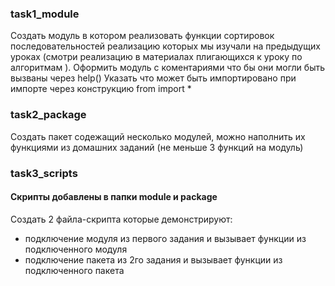 ### task1_module
Создать модуль в котором реализовать функции сортировок последовательностей реализацию которых мы изучали на предыдущих уроках (смотри реализацию в материалах плигающихся к уроку по алгоритмам ).
Оформить модуль с коментариями что бы они могли быть вызваны через help()
Указать что может быть импортировано при импорте через конструкцию
from <module> import *
### task2_package
Создать пакет содежащий несколько модулей, можно наполнить их функциями из домашних заданий (не меньше 3 функций на модуль)
### task3_scripts
#### Скрипты добавлены в папки  module и package
Создать 2 файла-скрипта которые демонстрируют:
- подключение модуля из первого задания и вызывает функции из подключенного модуля
- подключение пакета из 2го задания и вызывает функции из подключенного пакета